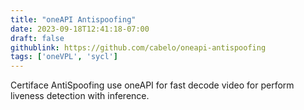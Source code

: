 ```yaml
---
title: "oneAPI Antispoofing"
date: 2023-09-18T12:41:18-07:00
draft: false
githublink: https://github.com/cabelo/oneapi-antispoofing
tags: ['oneVPL', 'sycl']
---
```


Certiface AntiSpoofing use oneAPI for fast decode video for perform liveness detection with inference.
